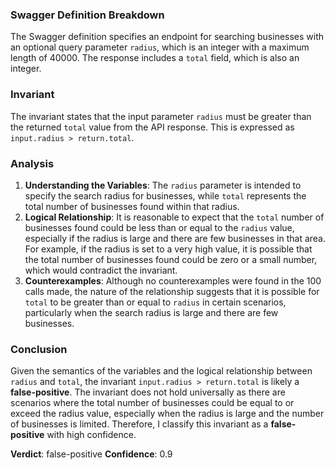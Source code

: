 ### Swagger Definition Breakdown
The Swagger definition specifies an endpoint for searching businesses with an optional query parameter `radius`, which is an integer with a maximum length of 40000. The response includes a `total` field, which is also an integer.

### Invariant
The invariant states that the input parameter `radius` must be greater than the returned `total` value from the API response. This is expressed as `input.radius > return.total`.

### Analysis
1. **Understanding the Variables**: The `radius` parameter is intended to specify the search radius for businesses, while `total` represents the total number of businesses found within that radius. 
2. **Logical Relationship**: It is reasonable to expect that the `total` number of businesses found could be less than or equal to the `radius` value, especially if the radius is large and there are few businesses in that area. For example, if the radius is set to a very high value, it is possible that the total number of businesses found could be zero or a small number, which would contradict the invariant.
3. **Counterexamples**: Although no counterexamples were found in the 100 calls made, the nature of the relationship suggests that it is possible for `total` to be greater than or equal to `radius` in certain scenarios, particularly when the search radius is large and there are few businesses.

### Conclusion
Given the semantics of the variables and the logical relationship between `radius` and `total`, the invariant `input.radius > return.total` is likely a **false-positive**. The invariant does not hold universally as there are scenarios where the total number of businesses could be equal to or exceed the radius value, especially when the radius is large and the number of businesses is limited. Therefore, I classify this invariant as a **false-positive** with high confidence.

**Verdict**: false-positive
**Confidence**: 0.9
